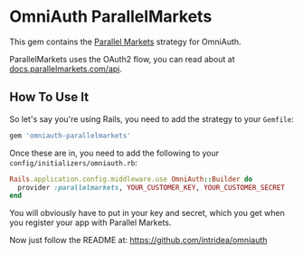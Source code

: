 # OmniAuth ParallelMarkets

This gem contains the [Parallel Markets](https://parallelmarkets.com) strategy for OmniAuth.

ParallelMarkets uses the OAuth2 flow, you can read about at [docs.parallelmarkets.com/api](https://docs.parallelmarkets.com/api/).

## How To Use It

So let's say you're using Rails, you need to add the strategy to your `Gemfile`:

```ruby
gem 'omniauth-parallelmarkets'
```

Once these are in, you need to add the following to your `config/initializers/omniauth.rb`:

```ruby
Rails.application.config.middleware.use OmniAuth::Builder do
  provider :parallelmarkets, YOUR_CUSTOMER_KEY, YOUR_CUSTOMER_SECRET
end
```

You will obviously have to put in your key and secret, which you get when you register your app with Parallel Markets.

Now just follow the README at: https://github.com/intridea/omniauth
